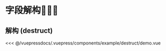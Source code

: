 # 字段解构🌟🌟🌟

## 解构 (destruct)

<demo-block>
<example-destruct-demo slot="source"/>
 <<< @/vuepressdocs/.vuepress/components/example/destruct/demo.vue
</demo-block>